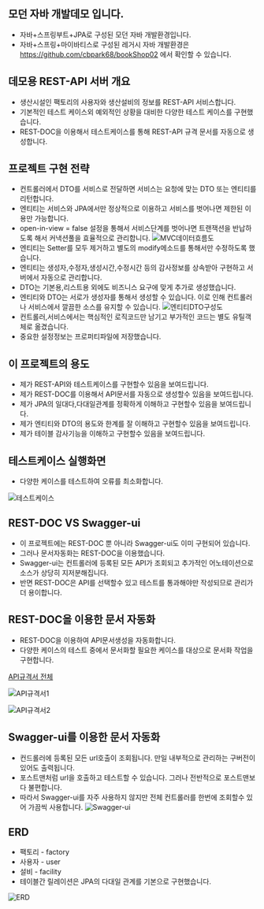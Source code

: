 ## 모던 자바 개발데모 입니다.
- 자바+스프링부트+JPA로 구성된 모던 자바 개발환경입니다.
- 자바+스프링+마이바티스로 구성된 레거시 자바 개발환경은 https://github.com/cbpark68/bookShop02 에서 확인할 수 있습니다.

## 데모용 REST-API 서버 개요
- 생산시설인 팩토리의 사용자와 생산설비의 정보를 REST-API 서비스합니다.
- 기본적인 테스트 케이스외 예외적인 상황을 대비한 다양한 테스트 케이스를 구현했습니다.
- REST-DOC을 이용해서 테스트케이스를 통해 REST-API 규격 문서를 자동으로 생성합니다.

## 프로젝트 구현 전략
- 컨트롤러에서 DTO를 서비스로 전달하면 서비스는 요청에 맞는 DTO 또는 엔티티를 리턴합니다.
- 엔티티는 서비스와 JPA에서만 정상적으로 이용하고 서비스를 벗어나면 제한된 이용만 가능합니다.
- open-in-view = false 설정을 통해서 서비스단계를 벗어나면 트랜잭션을 반납하도록 해서 커낵션풀을 효율적으로 관리합니다.
![MVC데이터흐름도](https://github.com/cbpark68/demo-factory/blob/main/src/main/resources/static/images/MVC%EB%8D%B0%EC%9D%B4%ED%84%B0%ED%9D%90%EB%A6%84%EB%8F%84.png)
- 엔티티는 Setter를 모두 제거하고 별도의 modify메소드를 통해서만 수정하도록 했습니다.
- 엔티티는 생성자,수정자,생성시간,수정시간 등의 감사정보를 상속받아 구현하고 서버에서 자동으로 관리합니다.
- DTO는 기본용,리스트용 외에도 비즈니스 요구에 맞게 추가로 생성했습니다.
- 엔티티와 DTO는 서로가 생성자를 통해서 생성할 수 있습니다. 이로 인해 컨트롤러나 서비스에서 깔끔한 소스를 유지할 수 있습니다.
![엔티티DTO구성도](https://github.com/cbpark68/demo-factory/blob/main/src/main/resources/static/images/%EC%97%94%ED%8B%B0%ED%8B%B0_DTO_%EA%B5%AC%EC%84%B1%EB%8F%84.png)
- 컨트롤러,서비스에서는 핵심적인 로직코드만 남기고 부가적인 코드는 별도 유틸객체로 옮겼습니다.
- 중요한 설정정보는 프로퍼티파일에 저장했습니다.

## 이 프로젝트의 용도
- 제가 REST-API와 테스트케이스를 구현할수 있음을 보여드립니다.
- 제가 REST-DOC를 이용해서 API문서를 자동으로 생성할수 있음을 보여드립니다.
- 제가 JPA의 일대다,다대일관계를 정확하게 이해하고 구현할수 있음을 보여드립니다.
- 제가 엔티티와 DTO의 용도와 한계를 잘 이해하고 구현할수 있음을 보여드립니다.
- 제가 테이블 감사기능을 이해하고 구현할수 있음을 보여드립니다.

## 테스트케이스 실행화면
- 다양한 케이스를 테스트하여 오류를 최소화합니다.
  
![테스트케이스](https://github.com/cbpark68/demo-factory/blob/main/src/main/resources/static/images/%ED%85%8C%EC%8A%A4%ED%8A%B8%EC%BC%80%EC%9D%B4%EC%8A%A4.png)

## REST-DOC VS Swagger-ui
- 이 프로젝트에는 REST-DOC 뿐 아니라 Swagger-ui도 이미 구현되어 있습니다.
- 그러나 문서자동화는 REST-DOC을 이용했습니다.
- Swagger-ui는 컨트롤러에 등록된 모든 API가 조회되고 추가적인 어노테이션으로 소스가 상당히 지저분해집니다.
- 반면 REST-DOC은 API를 선택할수 있고 테스트를 통과해야만 작성되므로 관리가 더 용이합니다.

## REST-DOC을 이용한 문서 자동화
- REST-DOC을 이용하여 API문서생성을 자동화합니다.
- 다양한 케이스의 테스트 중에서 문서화할 필요한 케이스를 대상으로 문서화 작업을 구현합니다.

[API규격서 전체](https://github.com/cbpark68/demo-factory/blob/main/src/main/resources/static/docs/index.html)
  
![API규격서1](https://github.com/cbpark68/demo-factory/blob/main/src/main/resources/static/images/REST-DOC1.png)

![API규격서2](https://github.com/cbpark68/demo-factory/blob/main/src/main/resources/static/images/REST-DOC2.png)

## Swagger-ui를 이용한 문서 자동화
- 컨드롤러에 등록된 모든 url호출이 조회됩니다. 만일 내부적으로 관리하는 구버전이 있어도 출력됩니다.
- 포스트맨처럼 url을 호출하고 테스트할 수 있습니다. 그러나 전반적으로 포스트맨보다 불편합니다.
- 따라서 Swagger-ui를 자주 사용하지 않지만 전체 컨트롤러를 한번에 조회할수 있어 가끔씩 사용합니다. 
![Swagger-ui](https://github.com/cbpark68/demo-factory/blob/main/src/main/resources/static/images/Swagger-ui.png)

## ERD
- 팩토리 - factory
- 사용자 - user
- 설비 - facility
- 테이블간 릴레이션은 JPA의 다대일 관계를 기본으로 구현했습니다.

![ERD](https://github.com/cbpark68/demo-factory/blob/main/src/main/resources/static/images/ERD.png)

